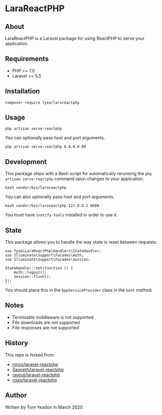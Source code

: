 # LaraReactPHP

## About

LaraReactPHP is a Laravel package for using ReactPHP to serve your application.

## Requirements

* PHP >= 7.0
* Laravel >= 5.5

## Installation

```
composer require tyea/larareactphp
```

## Usage

```
php artisan serve:reactphp
```

You can optionally pass host and port arguments.

```
php artisan serve:reactphp 0.0.0.0 80
```

## Development

This package ships with a Bash script for automatically rerunning the `php artisan serve:reactphp` command upon changes to your application.

```
bash vendor/bin/larareactphp
```

You can also optionally pass host and port arguments.

```
bash vendor/bin/larareactphp 127.0.0.1 8080
```

You must have `inotify-tools` installed in order to use it.

## State

This package allows you to handle the way state is reset between requests.

```
use Tyea\LaraReactPhp\Handlers\StateHandler;
use Illuminate\Support\Facades\Auth;
use Illuminate\Support\Facades\Session;

StateHandler::set(function () {
	Auth::logout();
	Session::flush();
});
```

You should place this in the `AppServiceProvider` class in the `boot` method.

## Notes

* Terminable middleware is not supported
* File downloads are not supported
* File responses are not supported

## History

This repo is forked from:

* [mnvx/laravel-reactphp](https://github.com/mnvx/laravel-reactphp)
* [Saoneth/laravel-reactphp](https://github.com/Saoneth/laravel-reactphp)
* [rayout/laravel-reactphp](https://github.com/rayout/laravel-reactphp)
* [nazo/laravel-reactphp](https://github.com/nazo/laravel-reactphp)

## Author

Written by Tom Yeadon in March 2020.
